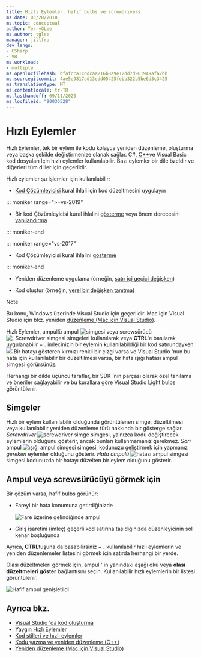 ```yaml
---
title: Hızlı Eylemler, hafif bulbs ve screwdrivers
ms.date: 03/28/2018
ms.topic: conceptual
author: TerryGLee
ms.author: tglee
manager: jillfra
dev_langs:
- CSharp
- VB
ms.workload:
- multiple
ms.openlocfilehash: bfafcca1cddcaa216b8a9e12dd7d961949afa2bb
ms.sourcegitcommit: 4ae5e9817ad13edd05425febb322b5be6d3c3425
ms.translationtype: MT
ms.contentlocale: tr-TR
ms.lasthandoff: 09/11/2020
ms.locfileid: "90036528"
---
```

# <a name="quick-actions"></a>Hızlı Eylemler

Hızlı Eylemler, tek bir eylem ile kodu kolayca yeniden düzenleme, oluşturma veya başka şekilde değiştirmenize olanak sağlar. C#, [C++](/cpp/ide/writing-and-refactoring-code-cpp)ve Visual Basic kod dosyaları Için hızlı eylemler kullanılabilir. Bazı eylemler bir dile özeldir ve diğerleri tüm diller için geçerlidir.

Hızlı eylemler şu Işlemler için kullanılabilir:

- [Kod Çözümleyicisi](../code-quality/roslyn-analyzers-overview.md) kural ihlali için kod düzeltmesini uygulayın

::: moniker range=">=vs-2019"

- Bir kod Çözümleyicisi kural ihlalini [gösterme](../code-quality/use-roslyn-analyzers.md#suppress-violations) veya önem derecesini [yapılandırma](../code-quality/use-roslyn-analyzers.md#set-rule-severity-from-the-light-bulb-menu)

::: moniker-end

::: moniker range="vs-2017"

- Kod Çözümleyicisi kural ihlalini [gösterme](../code-quality/use-roslyn-analyzers.md#suppress-violations)

::: moniker-end

- Yeniden düzenleme uygulama (örneğin, [satır içi geçici değişken](../ide/reference/inline-temporary-variable.md))

- Kod oluştur (örneğin, [yerel bir değişken tanıtma](../ide/reference/introduce-local-variable.md))

> [!NOTE]
> Bu konu, Windows üzerinde Visual Studio için geçerlidir. Mac için Visual Studio için bkz. yeniden [düzenleme (Mac için Visual Studio)](/visualstudio/mac/refactoring).

Hızlı Eylemler, ampullü ampul ![ simgesi ](media/light-bulb-icon.png) veya screwsürücü ![ , Screwdriver simgesi ](media/screwdriver-icon.png) simgeleri kullanılarak veya **CTRL**'e basılarak uygulanabilir + **.** imlecinizin bir eylemin kullanılabildiği bir kod satırundayken. ![ ](media/error-light-bulb-icon.png) Bir hatayı gösteren kırmızı renkli bir çizgi varsa ve Visual Studio 'nun bu hata için kullanılabilir bir düzeltilmesi varsa, bir hata ışığı hatası ampul simgesi görürsünüz.

Herhangi bir dilde üçüncü taraflar, bir SDK 'nın parçası olarak özel tanılama ve öneriler sağlayabilir ve bu kurallara göre Visual Studio Light bulbs görüntülenir.

## <a name="icons"></a>Simgeler

Hızlı bir eylem kullanılabilir olduğunda görüntülenen simge, düzeltilmesi veya kullanılabilir yeniden düzenleme türü hakkında bir gösterge sağlar. *Screwdriver* ![ screwdriver simge ](media/screwdriver-icon.png) simgesi, yalnızca kodu değiştirecek eylemlerin olduğunu gösterir, ancak bunları kullanmamanız gerekmez. *Sarı* ampul ![ ışığı ampul simgesi simgesi, ](media/light-bulb-icon.png) kodunuzu geliştirmek için yapmanız *gereken* eylemler olduğunu gösterir. *Hata ampulü* ![ hatası ampul simgesi ](media/error-light-bulb-icon.png) simgesi kodunuzda bir hatayı düzelten bir eylem olduğunu gösterir.

## <a name="to-see-a-light-bulb-or-screwdriver"></a>Ampul veya screwsürücüyü görmek için

Bir çözüm varsa, hafif bulbs görünür:

- Fareyi bir hata konumuna getirdiğinizde

   ![Fare üzerine gelindiğinde ampul](../ide/media/vs2015_lightbulb_hover.png)

- Giriş işaretini (imleç) geçerli kod satırına taşıdığınızda düzenleyicinin sol kenar boşluğunda

Ayrıca, **CTRL**tuşuna da basabilirsiniz + **.** kullanılabilir hızlı eylemlerin ve yeniden düzenlemeler listesini görmek için satırda herhangi bir yerde.

Olası düzeltmeleri görmek için, ampul ' ın yanındaki aşağı oku veya **olası düzeltmeleri göster** bağlantısını seçin. Kullanılabilir hızlı eylemlerin bir listesi görüntülenir.

![Hafif ampul genişletildi](../ide/media/vs2015_lightbulb_hover_expanded.png)

## <a name="see-also"></a>Ayrıca bkz.

- [Visual Studio 'da kod oluşturma](../ide/code-generation-in-visual-studio.md)
- [Yaygın Hızlı Eylemler](../ide/common-quick-actions.md)
- [Kod stilleri ve hızlı eylemler](../ide/code-styles-and-code-cleanup.md)
- [Kodu yazma ve yeniden düzenleme (C++)](/cpp/ide/writing-and-refactoring-code-cpp)
- [Yeniden düzenleme (Mac için Visual Studio)](/visualstudio/mac/refactoring)
